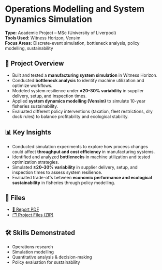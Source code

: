 # Operations Modelling and System Dynamics Simulation  

**Type:** Academic Project – MSc (University of Liverpool)  
**Tools Used:** Witness Horizon, Vensim  
**Focus Areas:** Discrete-event simulation, bottleneck analysis, policy modelling, sustainability  

## 📑 Project Overview  
- Built and tested a **manufacturing system simulation** in Witness Horizon.  
- Conducted **bottleneck analysis** to identify machine utilization and optimize workflows.  
- Modeled system resilience under **±20–30% variability** in supplier delivery, setup, and inspection times.  
- Applied **system dynamics modelling (Vensim)** to simulate 10-year fisheries sustainability.  
- Evaluated different policy interventions (taxation, fleet restrictions, dry dock rules) to balance profitability and ecological stability.  

## 📊 Key Insights  
- Conducted simulation experiments to explore how process changes could affect **throughput and cost efficiency** in manufacturing systems.  
- Identified and analyzed **bottlenecks** in machine utilization and tested optimization strategies.  
- Simulated **±20–30% variability** in supplier delivery, setup, and inspection times to assess system resilience.  
- Evaluated trade-offs between **economic performance and ecological sustainability** in fisheries through policy modelling.  

## 📂 Files  
- [📄 Report PDF](Operations-Modelling-Simulation/Operations-Modelling-Simulation/annotated-EBUS504_CHRISTINA_201805307.docx.pdf)  
- [🗂️ Project Files (ZIP)](ProjectFiles.zip)  

## 🛠️ Skills Demonstrated  
- Operations research  
- Simulation modelling  
- Quantitative analysis & decision-making  
- Policy evaluation for sustainability  
